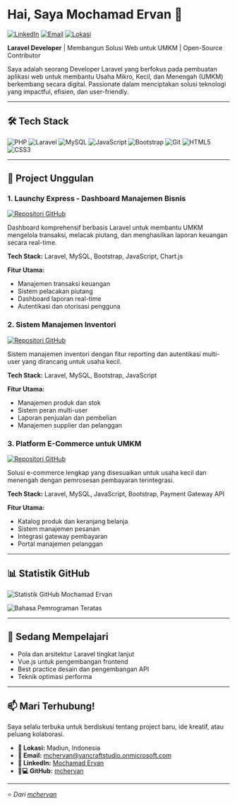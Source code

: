# Hai, Saya Mochamad Ervan 👋

[![LinkedIn](https://img.shields.io/badge/-LinkedIn-0A66C2?style=for-the-badge&logo=linkedin&logoColor=white)](https://www.linkedin.com/in/mochamad-ervan)
[![Email](https://img.shields.io/badge/-Email-EA4335?style=for-the-badge&logo=gmail&logoColor=white)](mailto:mchervan@vancraftstudio.onmicrosoft.com)
[![Lokasi](https://img.shields.io/badge/Lokasi-Madiun,%20Indonesia-2E8B57?style=for-the-badge)](https://www.google.com/maps/place/Madiun)

**Laravel Developer** | Membangun Solusi Web untuk UMKM | Open-Source Contributor

Saya adalah seorang Developer Laravel yang berfokus pada pembuatan aplikasi web untuk membantu Usaha Mikro, Kecil, dan Menengah (UMKM) berkembang secara digital. Passionate dalam menciptakan solusi teknologi yang impactful, efisien, dan user-friendly.

---

## 🛠️ Tech Stack

![PHP](https://img.shields.io/badge/PHP-777BB4?style=for-the-badge&logo=php&logoColor=white)
![Laravel](https://img.shields.io/badge/Laravel-FF2D20?style=for-the-badge&logo=laravel&logoColor=white)
![MySQL](https://img.shields.io/badge/MySQL-005C84?style=for-the-badge&logo=mysql&logoColor=white)
![JavaScript](https://img.shields.io/badge/JavaScript-F7DF1E?style=for-the-badge&logo=javascript&logoColor=black)
![Bootstrap](https://img.shields.io/badge/Bootstrap-563D7C?style=for-the-badge&logo=bootstrap&logoColor=white)
![Git](https://img.shields.io/badge/Git-F05032?style=for-the-badge&logo=git&logoColor=white)
![HTML5](https://img.shields.io/badge/HTML5-E34F26?style=for-the-badge&logo=html5&logoColor=white)
![CSS3](https://img.shields.io/badge/CSS3-1572B6?style=for-the-badge&logo=css3&logoColor=white)

---

## 🚀 Project Unggulan

### 1. Launchy Express - Dashboard Manajemen Bisnis
[![Repositori GitHub](https://img.shields.io/badge/Lihat_Repositori-100000?style=for-the-badge&logo=github&logoColor=white)](https://github.com/mchervan/launchy-express)

Dashboard komprehensif berbasis Laravel untuk membantu UMKM mengelola transaksi, melacak piutang, dan menghasilkan laporan keuangan secara real-time.

**Tech Stack:** Laravel, MySQL, Bootstrap, JavaScript, Chart.js

**Fitur Utama:**
- Manajemen transaksi keuangan
- Sistem pelacakan piutang
- Dashboard laporan real-time
- Autentikasi dan otorisasi pengguna

### 2. Sistem Manajemen Inventori
[![Repositori GitHub](https://img.shields.io/badge/Lihat_Repositori-100000?style=for-the-badge&logo=github&logoColor=white)](https://github.com/mchervan/inventory-management)

Sistem manajemen inventori dengan fitur reporting dan autentikasi multi-user yang dirancang untuk usaha kecil.

**Tech Stack:** Laravel, MySQL, Bootstrap, JavaScript

**Fitur Utama:**
- Manajemen produk dan stok
- Sistem peran multi-user
- Laporan penjualan dan pembelian
- Manajemen supplier dan pelanggan

### 3. Platform E-Commerce untuk UMKM
[![Repositori GitHub](https://img.shields.io/badge/Lihat_Repositori-100000?style=for-the-badge&logo=github&logoColor=white)](https://github.com/mchervan/sme-ecommerce)

Solusi e-commerce lengkap yang disesuaikan untuk usaha kecil dan menengah dengan pemrosesan pembayaran terintegrasi.

**Tech Stack:** Laravel, MySQL, JavaScript, Bootstrap, Payment Gateway API

**Fitur Utama:**
- Katalog produk dan keranjang belanja
- Sistem manajemen pesanan
- Integrasi gateway pembayaran
- Portal manajemen pelanggan

---

## 📊 Statistik GitHub

![Statistik GitHub Mochamad Ervan](https://github-readme-stats.vercel.app/api?username=mchervan&show_icons=true&theme=radical&hide_title=true)

![Bahasa Pemrograman Teratas](https://github-readme-stats.vercel.app/api/top-langs/?username=mchervan&layout=compact&theme=radical&hide_title=true)

---

## 🌱 Sedang Mempelajari

- Pola dan arsitektur Laravel tingkat lanjut
- Vue.js untuk pengembangan frontend
- Best practice desain dan pengembangan API
- Teknik optimasi performa

---

## 📫 Mari Terhubung!

Saya selalu terbuka untuk berdiskusi tentang project baru, ide kreatif, atau peluang kolaborasi.

- **📍 Lokasi:** Madiun, Indonesia
- **📧 Email:** [mchervan@vancraftstudio.onmicrosoft.com](mailto:mchervan@vancraftstudio.onmicrosoft.com)
- **💼 LinkedIn:** [Mochamad Ervan](https://www.linkedin.com/in/mochamad-ervan)
- **👨💻 GitHub:** [mchervan](https://github.com/mchervan)

---

⭐️ *Dari [mchervan](https://github.com/mchervan)*
